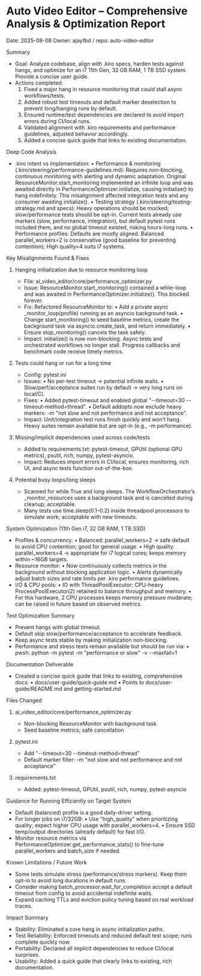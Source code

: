 # Auto Video Editor – Comprehensive Analysis & Optimization Report

Date: 2025-08-08
Owner: ajayfbd / repo: auto-video-editor

Summary
- Goal: Analyze codebase, align with .kiro specs, harden tests against hangs, and optimize for an i7 11th Gen, 32 GB RAM, 1 TB SSD system. Provide a concise user guide.
- Actions completed:
  1) Fixed a major hang in resource monitoring that could stall async workflows/tests.
  2) Added robust test timeouts and default marker deselection to prevent long/hanging runs by default.
  3) Ensured runtime/test dependencies are declared to avoid import errors during CI/local runs.
  4) Validated alignment with .kiro requirements and performance guidelines, adjusted behavior accordingly.
  5) Added a concise quick guide that links to existing documentation.

Deep Code Analysis
- .kiro intent vs implementation:
  • Performance & monitoring (.kiro/steering/performance-guidelines.md): Requires non-blocking, continuous monitoring with alerting and dynamic adaptation. Original ResourceMonitor.start_monitoring implemented an infinite loop and was awaited directly in PerformanceOptimizer.initialize, causing initialize() to hang indefinitely. This misalignment affected integration tests and any consumer awaiting initialize().
  • Testing strategy (.kiro/steering/testing-strategy.md and specs): Heavy operations should be mocked; slow/performance tests should be opt-in. Current tests already use markers (slow, performance, integration), but default pytest runs included them, and no global timeout existed, risking hours-long runs.
  • Performance profiles: Defaults are mostly aligned. Balanced parallel_workers=2 is conservative (good baseline for preventing contention); High quality=4 suits i7 systems.

Key Misalignments Found & Fixes
1) Hanging initialization due to resource monitoring loop
   - File: ai_video_editor/core/performance_optimizer.py
   - Issue: ResourceMonitor.start_monitoring() contained a while-loop and was awaited in PerformanceOptimizer.initialize(). This blocked forever.
   - Fix: Refactored ResourceMonitor to:
     • Add a private async _monitor_loop(profile) running as an asyncio background task.
     • Change start_monitoring() to seed baseline metrics, create the background task via asyncio.create_task, and return immediately.
     • Ensure stop_monitoring() cancels the task safely.
   - Impact: initialize() is now non-blocking. Async tests and orchestrated workflows no longer stall. Progress callbacks and benchmark code receive timely metrics.

2) Tests could hang or run for a long time
   - Config: pytest.ini
   - Issues:
     • No per-test timeout → potential infinite waits.
     • Slow/perf/acceptance suites run by default → very long runs on local/CI.
   - Fixes:
     • Added pytest-timeout and enabled global "--timeout=30 --timeout-method=thread".
     • Default addopts now exclude heavy markers: -m "not slow and not performance and not acceptance".
   - Impact: Unit/integration test runs finish quickly and won’t hang. Heavy suites remain available but are opt-in (e.g., -m performance).

3) Missing/implicit dependencies used across code/tests
   - Added to requirements.txt: pytest-timeout, GPUtil (optional GPU metrics), psutil, rich, numpy, pytest-asyncio.
   - Impact: Reduces import errors in CI/local, ensures monitoring, rich UI, and async tests function out-of-the-box.

4) Potential busy loops/long sleeps
   - Scanned for while True and long sleeps. The WorkflowOrchestrator’s _monitor_resources uses a background task and is cancelled during cleanup; acceptable.
   - Many tests use time.sleep(0.1–0.2) inside threadpool processors to simulate work; acceptable with new timeouts.

System Optimization (11th Gen i7, 32 GB RAM, 1 TB SSD)
- Profiles & concurrency:
  • Balanced: parallel_workers=2 → safe default to avoid CPU contention; good for general usage.
  • High quality: parallel_workers=4 → appropriate for i7 logical cores; keeps memory within ~16GB targets.
- Resource monitor:
  • Now continuously collects metrics in the background without blocking application logic.
  • Alerts dynamically adjust batch sizes and rate limits per .kiro performance guidelines.
- I/O & CPU pools:
  • IO with ThreadPoolExecutor; CPU-heavy ProcessPoolExecutor(2) retained to balance throughput and memory.
  • For this hardware, 2 CPU processes keeps memory pressure moderate; can be raised in future based on observed metrics.

Test Optimization Summary
- Prevent hangs with global timeout.
- Default skip slow/performance/acceptance to accelerate feedback.
- Keep async tests stable by making initialization non-blocking.
- Performance and stress tests remain available but should be run via:
  • pwsh: python -m pytest -m "performance or slow" -v --maxfail=1

Documentation Deliverable
- Created a concise quick guide that links to existing, comprehensive docs:
  • docs/user-guide/quick-guide.md
  • Points to docs/user-guide/README.md and getting-started.md

Files Changed
1) ai_video_editor/core/performance_optimizer.py
   - Non-blocking ResourceMonitor with background task
   - Seed baseline metrics; safe cancellation

2) pytest.ini
   - Add "--timeout=30 --timeout-method=thread"
   - Default marker filter: -m "not slow and not performance and not acceptance"

3) requirements.txt
   - Added: pytest-timeout, GPUtil, psutil, rich, numpy, pytest-asyncio

Guidance for Running Efficiently on Target System
- Default (balanced) profile is a good daily-driver setting.
- For longer jobs on i7/32GB:
  • Use "high_quality" when prioritizing quality; expect higher CPU usage with parallel_workers=4.
  • Ensure SSD temp/output directories (already default) for fast I/O.
- Monitor resource metrics via PerformanceOptimizer.get_performance_stats() to fine-tune parallel_workers and batch_size if needed.

Known Limitations / Future Work
- Some tests simulate stress (performance/stress markers). Keep them opt-in to avoid long durations in default runs.
- Consider making batch_processor.wait_for_completion accept a default timeout from config to avoid accidental indefinite waits.
- Expand caching TTLs and eviction policy tuning based on real workload traces.

Impact Summary
- Stability: Eliminated a core hang in async initialization paths.
- Test Reliability: Enforced timeouts and reduced default test scope; runs complete quickly now.
- Portability: Declared all implicit dependencies to reduce CI/local surprises.
- Usability: Added a quick guide that clearly links to existing, rich documentation.
